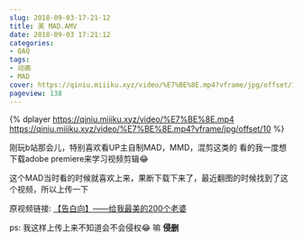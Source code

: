 ```yaml
---
slug: 2018-09-03-17-21-12
title: 美 MAD.AMV
date: 2018-09-03 17:21:12
categories:
- QAQ
tags:
- 动画
- MAD
cover: https://qiniu.miiiku.xyz/video/%E7%BE%8E.mp4?vframe/jpg/offset/10
pageview: 138
---
```


 {% dplayer https://qiniu.miiiku.xyz/video/%E7%BE%8E.mp4 https://qiniu.miiiku.xyz/video/%E7%BE%8E.mp4?vframe/jpg/offset/10 %} 



刚玩b站那会儿，特别喜欢看UP主自制MAD，MMD，混剪这类的 看的我一度想下载adobe premiere来学习视频剪辑😂

这个MAD当时看的时候就喜欢上来，果断下载下来了，最近翻图的时候找到了这个视频，所以上传一下

原视频链接: [【告白向】——给我最美的200个老婆](https://www.bilibili.com/video/av1728092?from=search&seid=9621815965917941685 "【告白向】——给我最美的200个老婆")

ps: 我这样上传上来不知道会不会侵权😂 嘛 **侵删**



